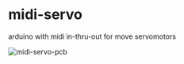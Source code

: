 # midi-servo
arduino with midi in-thru-out for move servomotors

![midi-servo-pcb](https://user-images.githubusercontent.com/6823868/29373746-6d9b320e-82af-11e7-967d-433570386f12.jpg)

